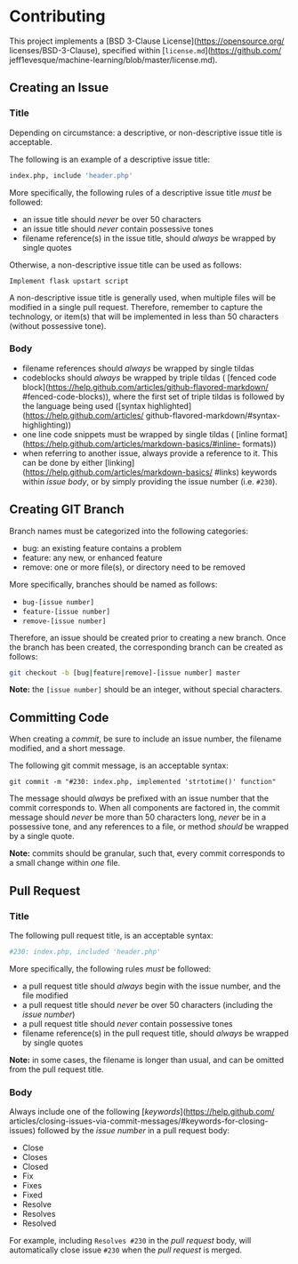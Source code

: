 # Contributing

This project implements a [BSD 3-Clause License](https://opensource.org/
licenses/BSD-3-Clause), specified within [`license.md`](https://github.com/
jeff1evesque/machine-learning/blob/master/license.md).

## Creating an Issue

### Title

Depending on circumstance: a descriptive, or non-descriptive issue title is
 acceptable.

The following is an example of a descriptive issue title:

```bash
index.php, include 'header.php'
```

More specifically, the following rules of a descriptive issue title *must* be
 followed:

- an issue title should *never* be over 50 characters
- an issue title should *never* contain possessive tones
- filename reference(s) in the issue title, should *always* be wrapped by
 single quotes

Otherwise, a non-descriptive issue title can be used as follows:

```
Implement flask upstart script
```

A non-descriptive issue title is generally used, when multiple files will be
 modified in a single pull request.  Therefore, remember to capture the
 technology, or item(s) that will be implemented in less than 50 characters
 (without possessive tone).

### Body

- filename references should *always* be wrapped by single tildas
- codeblocks should *always* be wrapped by triple tildas (
[fenced code block](https://help.github.com/articles/github-flavored-markdown/
#fenced-code-blocks)), where the first set of triple tildas is followed by the
 language being used ([syntax highlighted](https://help.github.com/articles/
github-flavored-markdown/#syntax-highlighting))
- one line code snippets must be wrapped by single tildas (
[inline format](https://help.github.com/articles/markdown-basics/#inline-
formats))
- when referring to another issue, always provide a reference to it. This can
 be done by either [linking](https://help.github.com/articles/markdown-basics/
#links) keywords within *issue body*, or by simply providing the issue number
 (i.e. `#230`).

## Creating GIT Branch

Branch names must be categorized into the following categories:

- bug: an existing feature contains a problem
- feature: any new, or enhanced feature
- remove: one or more file(s), or directory need to be removed

More specifically, branches should be named as follows:

- `bug-[issue number]`
- `feature-[issue number]`
- `remove-[issue number]`

Therefore, an issue should be created prior to creating a new branch.  Once the
 branch has been created, the corresponding branch can be created as follows:

```bash
git checkout -b [bug|feature|remove]-[issue number] master
```

**Note:** the `[issue number]` should be an integer, without special characters.

## Committing Code

When creating a *commit*, be sure to include an issue number, the filename
 modified, and a short message.

The following git commit message, is an acceptable syntax:

`git commit -m "#230: index.php, implemented 'strtotime()' function"`

The message should *always* be prefixed with an issue number that the commit
 corresponds to. When all components are factored in, the commit message should
 *never* be more than 50 characters long, *never* be in a possessive tone, and
 any references to a file, or method *should* be wrapped by a single quote.

**Note:** commits should be granular, such that, every commit corresponds to a
 small change within *one* file.

## Pull Request

### Title

The following pull request title, is an acceptable syntax:

```bash
#230: index.php, included 'header.php'
```

More specifically, the following rules *must* be followed:

- a pull request title should *always* begin with the issue number, and the
 file modified
- a pull request title should *never* be over 50 characters (including the
 *issue number*)
- a pull request title should *never* contain possessive tones
- filename reference(s) in the pull request title, should *always* be wrapped
 by single quotes

**Note:** in some cases, the filename is longer than usual, and can be omitted
 from the pull request title.

### Body

Always include one of the following [*keywords*](https://help.github.com/
articles/closing-issues-via-commit-messages/#keywords-for-closing-issues)
 followed by the *issue number* in a pull request body:

- Close
- Closes
- Closed
- Fix
- Fixes
- Fixed
- Resolve
- Resolves
- Resolved

For example, including `Resolves #230` in the *pull request* body, will
 automatically close issue `#230` when the *pull request* is merged.